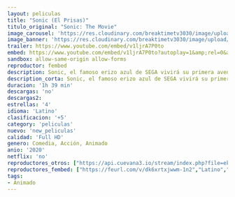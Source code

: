 ```yaml
---
layout: peliculas
title: "Sonic (El Prisas)"
titulo_original: "Sonic: The Movie"
image_carousel: 'https://res.cloudinary.com/breaktimetv3030/image/upload/v1581720979/sonic-min_qqia0m.jpg'
image_banner: 'https://res.cloudinary.com/breaktimetv3030/image/upload/v1581720982/sonic-pelicula_1-min_bkaswm.jpg'
trailer: https://www.youtube.com/embed/v1ljrA7P0to
embed: https://www.youtube.com/embed/v1ljrA7P0to?autoplay=1&amp;rel=0&amp;hd=1&border=0&wmode=opaque&enablejsapi=1&modestbranding=1&controls=1&showinfo=0
sandbox: allow-same-origin allow-forms
reproductor: fembed
description: Sonic, el famoso erizo azul de SEGA vivirá su primera aventura en la pantalla grande. En esta adaptación cinematográfica basada en la conocida saga de videojuegos podremos ver a los personajes icónicos de la franquicia. Su protagonista será Sonic, el erizo con la habilidad de correr a la velocidad del sonido y que, junto con sus amigos el zorro Tails y el equidna Knuckles, combaten con el malvado Doctor Eggman, que siempre está tratando de dominar el mundo y apoderarse de las esmeraldas del caos.
description_corta: Sonic, el famoso erizo azul de SEGA vivirá su primera aventura en la pantalla grande. En esta adaptación cinematográfica basada en la conocida saga de videojuegos podremos ver a los personajes icónicos de...
duracion: '1h 39 min'
descargas: 'no'
descargas2:
estrellas: '4'
idioma: 'Latino'
clasificacion: '+5'
category: 'peliculas'
nuevo: 'new_peliculas'
calidad: 'Full HD'
genero: Comedia, Acción, Animado
anio: '2020'
netflix: 'no'
reproductores_otros: ["https://api.cuevana3.io/stream/index.php?file=ek5lbm9xYWNrS0xYMTZLa2xNbkdvY3ZTb3BtZng4TGp6ZFpobGFMUGtOelcwcUZmbWRIVzRkakVuS0JnbEplcG1KUnNZSlRTMGViVTBxZGdsdEhPb3I2MHBYeWh2SktqczdTQllLRFNsWmJheEorYmw5R2wyTmZIbUd4a2w1bW9tSnRqYVdhWQ","Latino","https://gdriveplayer.me/embed2.php?link=CX8dN8iDGXoh4KXgUkgAgg6P2wjURpzZb3g0%252ByU%252BB8aipm45d7R5a2jiUDPNuQ3nYaylrXzY8PK5COlDCgavFloQ%252FKVCneGbaych6SZqEU%252Fm1uQPGCEAC5c%252FrERlUQTpTzIM%252FDJ8Ni258nbOy7%252FrjNgODNuzcR%252FwV9X7R2cnlCNpR%252FCd3oKBWYRgrwPRAwfkph2LWwyXQjf1jjucEG3qzT","Latino","https://player.premiumstream.live/player.php?id=MTQ5Ng","Latino","https://mstream.website/jtg0jcpqz8gu","Latino"]
reproductores_fembed: ["https://feurl.com/v/dk6xrtxjwwm-1n2","Latino","https://feurl.com/v/0pgqysl026rd3wn","Latino","https://feurl.com/v/dkwj4sxjldyr4zg","Latino","https://feurl.com/v/j-k70hdkdzq3zp4","Latino"]
tags:
- Animado
---
```



 







